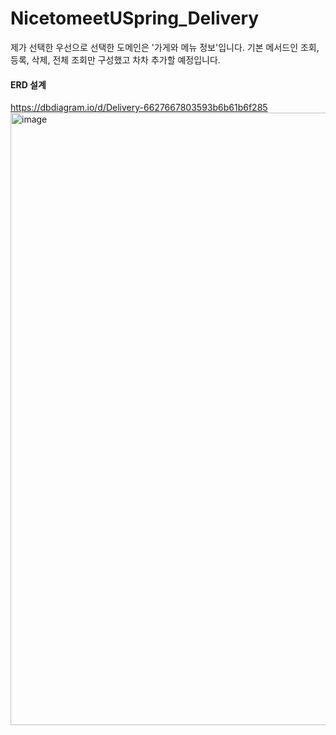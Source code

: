 # NicetomeetUSpring_Delivery

제가 선택한 우선으로 선택한 도메인은 '가게와 메뉴 정보'입니다. 기본 메서드인 조회, 등록, 삭제, 전체 조회만 구성했고 차차 추가할 예정입니다.

#### ERD 설계
https://dbdiagram.io/d/Delivery-6627667803593b6b61b6f285
<img width="980" alt="image" src="https://github.com/soo1e/NicetomeetUSpring_Delivery/assets/121608565/b73881b4-0e60-48b7-8650-f1b907a16366">
